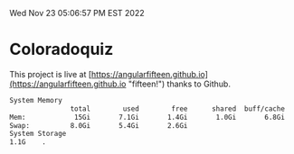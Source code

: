 Wed Nov 23 05:06:57 PM EST 2022

# Coloradoquiz


This project is live at [https://angularfifteen.github.io](https://angularfifteen.github.io "fifteen!") thanks to Github.

```bash
System Memory
               total        used        free      shared  buff/cache   available
Mem:            15Gi       7.1Gi       1.4Gi       1.0Gi       6.8Gi       6.8Gi
Swap:          8.0Gi       5.4Gi       2.6Gi
System Storage
1.1G	.
```
```bash
